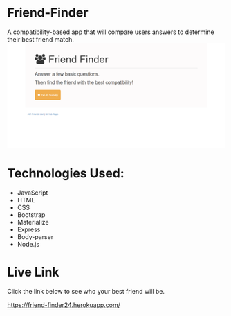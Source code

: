 # Friend-Finder

A compatibility-based app that will compare users answers to determine their best friend match. 
![image](https://github.com/shayshae5482/Responsive-Portfolio/blob/master/assets/images/friendfinderscreen.png)
 

# Technologies Used:
* JavaScript
* HTML
* CSS
* Bootstrap
* Materialize
* Express
* Body-parser
* Node.js

# Live Link
Click the link below to see who your best friend will be. 

https://friend-finder24.herokuapp.com/
